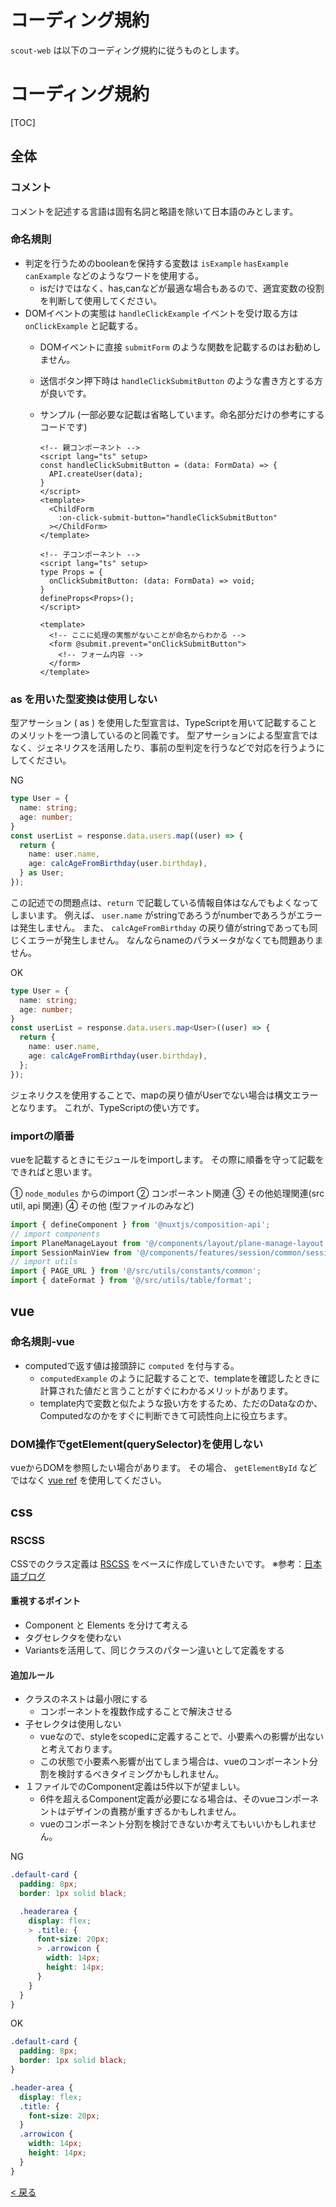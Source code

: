# コーディング規約

`scout-web` は以下のコーディング規約に従うものとします。

# コーディング規約

[TOC]

## 全体

### コメント

コメントを記述する言語は固有名詞と略語を除いて日本語のみとします。

### 命名規則

- 判定を行うためのbooleanを保持する変数は `isExample` `hasExample` `canExample` などのようなワードを使用する。
  - isだけではなく、has,canなどが最適な場合もあるので、適宜変数の役割を判断して使用してください。
- DOMイベントの実態は `handleClickExample` イベントを受け取る方は `onClickExample` と記載する。
  - DOMイベントに直接 `submitForm` のような関数を記載するのはお勧めしません。
  - 送信ボタン押下時は `handleClickSubmitButton` のような書き方とする方が良いです。
  - サンプル (一部必要な記載は省略しています。命名部分だけの参考にするコードです)
    ```vue
    <!-- 親コンポーネント -->
    <script lang="ts" setup>
    const handleClickSubmitButton = (data: FormData) => {
      API.createUser(data);
    }
    </script>
    <template>
      <ChildForm
        :on-click-submit-button="handleClickSubmitButton"
      ></ChildForm>
    </template>
    ```

    ```vue
    <!-- 子コンポーネント -->
    <script lang="ts" setup>
    type Props = {
      onClickSubmitButton: (data: FormData) => void;
    }
    defineProps<Props>();
    </script>

    <template>
      <!-- ここに処理の実態がないことが命名からわかる -->
      <form @submit.prevent="onClickSubmitButton">
        <!-- フォーム内容 -->
      </form>
    </template>
    ```

### as を用いた型変換は使用しない

型アサーション ( as ) を使用した型宣言は、TypeScriptを用いて記載することのメリットを一つ潰しているのと同義です。
型アサーションによる型宣言ではなく、ジェネリクスを活用したり、事前の型判定を行うなどで対応を行うようにしてください。

NG

```ts
type User = {
  name: string;
  age: number;
}
const userList = response.data.users.map((user) => {
  return {
    name: user.name,
    age: calcAgeFromBirthday(user.birthday),
  } as User;
});
```

この記述での問題点は、`return` で記載している情報自体はなんでもよくなってしまいます。
例えば、 `user.name` がstringであろうがnumberであろうがエラーは発生しません。
また、 `calcAgeFromBirthday` の戻り値がstringであっても同じくエラーが発生しません。
なんならnameのパラメータがなくても問題ありません。

OK

```ts
type User = {
  name: string;
  age: number;
}
const userList = response.data.users.map<User>((user) => {
  return {
    name: user.name,
    age: calcAgeFromBirthday(user.birthday),
  };
});
```

ジェネリクスを使用することで、mapの戻り値がUserでない場合は構文エラーとなります。
これが、TypeScriptの使い方です。

### importの順番

vueを記載するときにモジュールをimportします。
その際に順番を守って記載をできればと思います。

① `node_modules` からのimport
② コンポーネント関連
③ その他処理関連(src util, api 関連)
④ その他 (型ファイルのみなど)

```ts
import { defineComponent } from '@nuxtjs/composition-api';
// import components
import PlaneManageLayout from '@/components/layout/plane-manage-layout.vue';
import SessionMainView from '@/components/features/session/common/session-main-view.vue';
// import utils
import { PAGE_URL } from '@/src/utils/constants/common';
import { dateFormat } from '@/src/utils/table/format';
```

## vue

### 命名規則-vue

- computedで返す値は接頭辞に `computed` を付与する。
  - `computedExample` のように記載することで、templateを確認したときに計算された値だと言うことがすぐにわかるメリットがあります。
  - template内で変数と似たような扱い方をするため、ただのDataなのか、Computedなのかをすぐに判断できて可読性向上に役立ちます。

### DOM操作でgetElement(querySelector)を使用しない

vueからDOMを参照したい場合があります。
その場合、 `getElementById` などではなく [vue ref](https://v3.ja.vuejs.org/api/refs-api.html) を使用してください。

## css

### RSCSS

CSSでのクラス定義は [RSCSS](https://ricostacruz.com/rscss/) をベースに作成していきたいです。
※参考：[日本語ブログ](https://rfs.jp/sb/html-css/html-css-guide/rscss.html)

#### 重視するポイント

- Component と Elements を分けて考える
- タグセレクタを使わない
- Variantsを活用して、同じクラスのパターン違いとして定義をする

#### 追加ルール

- クラスのネストは最小限にする
  - コンポーネントを複数作成することで解決させる
- 子セレクタは使用しない
  - vueなので、styleをscopedに定義することで、小要素への影響が出ないと考えております。
  - この状態で小要素へ影響が出てしまう場合は、vueのコンポーネント分割を検討するべきタイミングかもしれません。
- １ファイルでのComponent定義は5件以下が望ましい。
  - 6件を超えるComponent定義が必要になる場合は、そのvueコンポーネントはデザインの責務が重すぎるかもしれません。
  - vueのコンポーネント分割を検討できないか考えてもいいかもしれません。

NG

``` scss
.default-card {
  padding: 8px;
  border: 1px solid black;

  .headerarea {
    display: flex;
    > .title: {
      font-size: 20px;
      > .arrowicon {
        width: 14px;
        height: 14px;
      }
    }
  }
}
```

OK

```scss
.default-card {
  padding: 8px;
  border: 1px solid black;
}

.header-area {
  display: flex;
  .title: {
    font-size: 20px;
  }
  .arrowicon {
    width: 14px;
    height: 14px;
  }
}
```

[< 戻る](./00-getting-started.md)

